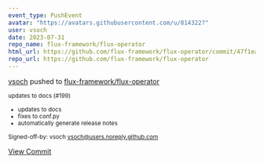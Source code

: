 ```yaml
---
event_type: PushEvent
avatar: "https://avatars.githubusercontent.com/u/814322?"
user: vsoch
date: 2023-07-31
repo_name: flux-framework/flux-operator
html_url: https://github.com/flux-framework/flux-operator/commit/47f1ea2b8b9c2bd3951de0770925eae4e07a9d5b
repo_url: https://github.com/flux-framework/flux-operator
---
```


<a href='https://github.com/vsoch' target='_blank'>vsoch</a> pushed to <a href='https://github.com/flux-framework/flux-operator' target='_blank'>flux-framework/flux-operator</a>

<small>updates to docs (#199)

* updates to docs
* fixes to conf.py
* automatically generate release notes

Signed-off-by: vsoch <vsoch@users.noreply.github.com></small>

<a href='https://github.com/flux-framework/flux-operator/commit/47f1ea2b8b9c2bd3951de0770925eae4e07a9d5b' target='_blank'>View Commit</a>